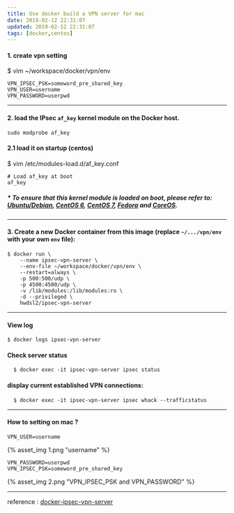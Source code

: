 ```yaml
---
title: Use docker build a VPN server for mac
date: 2019-02-12 22:31:07
updated: 2019-02-12 22:31:07
tags: [docker,centos]
---
```


#### 1. create vpn setting
$ vim ~/workspace/docker/vpn/env

```
VPN_IPSEC_PSK=someword_pre_shared_key
VPN_USER=username
VPN_PASSWORD=userpwd
```
<!--more-->

---

#### 2. load the IPsec `af_key` kernel module on the Docker host.

```
sudo modprobe af_key
```

#### 2.1 load it on startup (centos)
$ vim /etc/modules-load.d/af_key.conf
```
# Load af_key at boot
af_key
```

##### * To ensure that this kernel module is loaded on boot, please refer to: [Ubuntu/Debian](https://help.ubuntu.com/community/Loadable_Modules), [CentOS 6](https://access.redhat.com/documentation/en-us/red_hat_enterprise_linux/6/html/deployment_guide/sec-persistent_module_loading), [CentOS 7](https://access.redhat.com/documentation/en-US/Red_Hat_Enterprise_Linux/7/html/Kernel_Administration_Guide/sec-Persistent_Module_Loading.html), [Fedora](https://docs.fedoraproject.org/en-US/fedora/f28/system-administrators-guide/kernel-module-driver-configuration/Working_with_Kernel_Modules/index.html#sec-Persistent_Module_Loading) and [CoreOS](https://coreos.com/os/docs/latest/other-settings.html).

---

#### 3. Create a new Docker container from this image (replace `~/.../vpn/env` with your own `env` file):

```
$ docker run \
    --name ipsec-vpn-server \
    --env-file ~/workspace/docker/vpn/env \
    --restart=always \
    -p 500:500/udp \
    -p 4500:4500/udp \
    -v /lib/modules:/lib/modules:ro \
    -d --privileged \
    hwdsl2/ipsec-vpn-server
```
---

#### View log
```
$ docker logs ipsec-vpn-server
```

#### Check server status
```
  $ docker exec -it ipsec-vpn-server ipsec status
```

#### display current established VPN connections:
```
  $ docker exec -it ipsec-vpn-server ipsec whack --trafficstatus
```

---

#### How to setting on mac ?
```
VPN_USER=username
```
{% asset_img 1.png "username" %}

```
VPN_PASSWORD=userpwd
VPN_IPSEC_PSK=someword_pre_shared_key
```
{% asset_img 2.png "VPN_IPSEC_PSK and VPN_PASSWORD" %}

---

reference :
[docker-ipsec-vpn-server](https://github.com/hwdsl2/docker-ipsec-vpn-server/blob/master/README.md)
